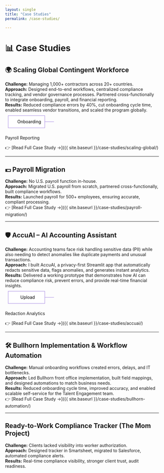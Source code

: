 ```yaml
---
layout: single
title: "Case Studies"
permalink: /case-studies/

---
```


# 📊 Case Studies  

## 🌍 Scaling Global Contingent Workforce  
**Challenge:** Managing 1,000+ contractors across 20+ countries.  
**Approach:** Designed end-to-end workflows, centralized compliance tracking, and vendor governance processes. Partnered cross-functionally to integrate onboarding, payroll, and financial reporting.  
**Results:** Reduced compliance errors by 40%, cut onboarding cycle time, enabled seamless vendor transitions, and scaled the program globally.  
<svg width="500" height="60" xmlns="http://www.w3.org/2000/svg">
  <rect x="10" y="10" width="120" height="40" fill="white" stroke="#9370DB" />
  <text x="40" y="35" font-size="14" fill="black">Onboarding</text>
  <line x1="130" y1="30" x2="160" y2="30" stroke="#9370DB" marker-end="url(#arrow)" />
  
  <rect x="160" y="10" width="120" height="40" fill="white" stroke="#9370DB" />
  <text x="195" y="35" font-size="14" fill="black">Payroll</text>
  <line x1="280" y1="30" x2="310" y2="30" stroke="#9370DB" marker-end="url(#arrow)" />
  
  <rect x="310" y="10" width="120" height="40" fill="white" stroke="#9370DB" />
  <text x="340" y="35" font-size="14" fill="black">Reporting</text>
  
  <defs>
    <marker id="arrow" markerWidth="10" markerHeight="10" refX="6" refY="3" orient="auto">
      <path d="M0,0 L0,6 L9,3 z" fill="#9370DB" />
    </marker>
  </defs>
</svg>

👉 [Read Full Case Study →]({{ site.baseurl }}/case-studies/scaling-global/)

---

## 💵 Payroll Migration  
**Challenge:** No U.S. payroll function in-house.  
**Approach:** Migrated U.S. payroll from scratch, partnered cross-functionally, built compliance workflows.  
**Results:** Launched payroll for 500+ employees, ensuring accurate, compliant processing.  
👉 [Read Full Case Study →]({{ site.baseurl }}/case-studies/payroll-migration/)

---

## 🛡️ AccuAI – AI Accounting Assistant  
**Challenge:** Accounting teams face risk handling sensitive data (PII) while also needing to detect anomalies like duplicate payments and unusual transactions.  
**Approach:** I built AccuAI, a privacy-first Streamlit app that automatically redacts sensitive data, flags anomalies, and generates instant analytics.  
**Results:** Delivered a working prototype that demonstrates how AI can reduce compliance risk, prevent errors, and provide real-time financial insights.  
<svg width="500" height="60" xmlns="http://www.w3.org/2000/svg">
  <rect x="10" y="10" width="120" height="40" fill="white" stroke="#9370DB" />
  <text x="50" y="35" font-size="14" fill="black">Upload</text>
  <line x1="130" y1="30" x2="160" y2="30" stroke="#9370DB" marker-end="url(#arrow)" />
  
  <rect x="160" y="10" width="120" height="40" fill="white" stroke="#9370DB" />
  <text x="190" y="35" font-size="14" fill="black">Redaction</text>
  <line x1="280" y1="30" x2="310" y2="30" stroke="#9370DB" marker-end="url(#arrow)" />
  
  <rect x="310" y="10" width="140" height="40" fill="white" stroke="#9370DB" />
  <text x="340" y="35" font-size="14" fill="black">Analytics</text>
  
  <defs>
    <marker id="arrow" markerWidth="10" markerHeight="10" refX="6" refY="3" orient="auto">
      <path d="M0,0 L0,6 L9,3 z" fill="#9370DB" />
    </marker>
  </defs>
</svg>

👉 [Read Full Case Study →]({{ site.baseurl }}/case-studies/accuai/)

---

## 🛠️ Bullhorn Implementation & Workflow Automation  
**Challenge:** Manual onboarding workflows created errors, delays, and IT bottlenecks.  
**Approach:** Led Bullhorn front office implementation, built field mappings, and designed automations to match business needs.  
**Results:** Reduced onboarding cycle time, improved accuracy, and enabled scalable self-service for the Talent Engagement team.  
👉 [Read Full Case Study →]({{ site.baseurl }}/case-studies/bullhorn-automation/)  

---

## Ready-to-Work Compliance Tracker (The Mom Project)  
**Challenge:** Clients lacked visibility into worker authorization.  
**Approach:** Designed tracker in Smartsheet, migrated to Salesforce, automated compliance alerts.  
**Results:** Real-time compliance visibility, stronger client trust, audit readiness.  
